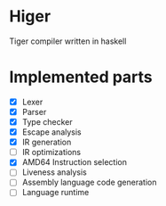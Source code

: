 # Higer

Tiger compiler written in haskell

# Implemented parts

- [x] Lexer
- [x] Parser
- [x] Type checker
- [x] Escape analysis
- [x] IR generation
- [ ] IR optimizations
- [x] AMD64 Instruction selection
- [ ] Liveness analysis
- [ ] Assembly language code generation
- [ ] Language runtime
